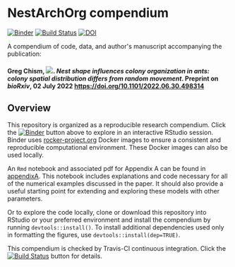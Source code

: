 # NestArchOrg compendium

[![Binder](https://mybinder.org/badge_logo.svg)](https://mybinder.org/v2/gh/Gchism94/NestArchOrg/HEAD)
[![Build Status](https://travis-ci.org/cboettig/noise-phenomena.svg?branch=master)](https://travis-ci.org/cboettig/noise-phenomena)
[![DOI](https://zenodo.org/badge/94135460.svg)](https://doi.org/10.5281/zenodo.6784395)

A compendium of code, data, and author's manuscript accompanying the publication:

#### Greg Chism, [![](https://orcid.org/sites/default/files/images/orcid_16x16.png)](https://orcid.org/0000-0002-5478-2445). *Nest shape influences colony organization in ants: colony spatial distribution differs from random movement*. Preprint on *bioRxiv*, 02 July 2022 <https://doi.org/10.1101/2022.06.30.498314>

## Overview

This repository is organized as a reproducible research compendium. 
Click the [![Binder](http://mybinder.org/badge.svg)](http://beta.mybinder.org/v2/gh/cboettig/noise-phenomena/master?urlpath=rstudio) button above to explore in an interactive RStudio session.   Binder uses [rocker-project.org](https://rocker-project.org) Docker images to ensure a consistent and reproducible computational environment.  These Docker images can also be used locally.  

An `Rmd` notebook and associated pdf for Appendix A can be found in [appendixA](/appendixA).  This notebook includes explanations and code necessary for all of the numerical examples discussed in the paper.  It should also provide a useful starting point for extending and exploring these models with other parameters.

Or to explore the code locally, clone or download this repository into RStudio or your preferred environment and install the compendium by running `devtools::install()`.  To install additional dependencies used only in formatting the figures, use `devtools::install(dep=TRUE)`.  


This compendium is checked by Travis-CI continuous integration.  Click the [![Build Status](https://travis-ci.org/cboettig/noise-phenomena.svg?branch=master)](https://travis-ci.org/cboettig/noise-phenomena) button for details.

